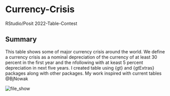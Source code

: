 # Currency-Crisis
RStudio/Posit 2022-Table-Contest

## Summary
This table shows some of major currency crisis around the world. We define a currency crisis as a nominal depreciation of the currency of at least 30 percent in the first year and the nfollowing with at keast 5 percent depreciation in next five years. I created table using {gt} and {gtExtras} packages along with other packages. My work inspired with current tables @BjNowak



![file_show](https://user-images.githubusercontent.com/46971211/200660173-6b7a8c63-0d96-43dc-a78e-d9d0a195d8e0.png)
